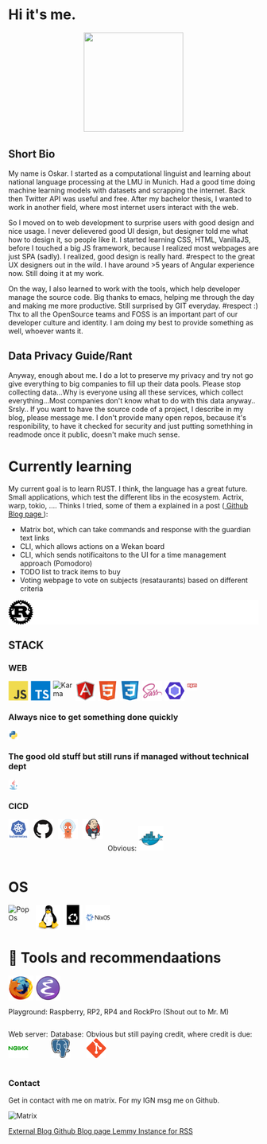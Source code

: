 # Hi it's me.

<p align="center">
  <img width="200" height="200" src="https://avatars.githubusercontent.com/u/31214013?v=4">
</p>


## Short Bio

My name is Oskar. I started as a computational linguist and learning about national language processing at the LMU in Munich. Had a good time doing machine learning models with datasets and scrapping the internet. Back then Twitter API was useful and free. After my bachelor thesis, I wanted to work in another field, where most internet users interact with the web.

So I moved on to web development to surprise users with good design and nice usage. I never delievered good UI design, but designer told me what how to design it, so people like it. I started learning CSS, HTML, VanillaJS, before I touched a big JS framework, because I realized most webpages are just SPA (sadly). I realized, good design is really hard. #respect to the great UX designers out in the wild. I have around >5 years of Angular experience now. Still doing it at my work.

On the way, I also learned to work with the tools, which help developer manage the source code. Big thanks to emacs, helping me through the day and making me more productive. Still surprised by GIT everyday. #respect :) Thx to all the OpenSource teams and FOSS is an important part of our developer culture and identity. I am doing my best to provide something as well, whoever wants it.


## Data Privacy Guide/Rant

Anyway, enough about me. I do a lot to preserve my privacy and try not go give everything to big companies to fill up their data pools. Please stop collecting data...Why is everyone using all these services, which collect everything...Most companies don't know what to do with this data anyway.. Srsly.. If you want to have the source code of a project, I describe in my blog, please message me. I don't provide many open repos, because it's responibility, to have it checked for security and just putting somethhing in readmode once it public, doesn't make much sense.


# Currently learning

My current goal is to learn RUST. I think, the language has a great future. Small applications, which test the different libs in the ecosystem. Actrix, warp, tokio, ....
Thinks I tried, some of them a explained in a post (<a href="https://confusedoncoffee.github.io/landingpage/"> Github Blog page </a>):
<ul>
  <li>Matrix bot, which can take commands and response with the guardian text links</li>
  <li>CLI, which allows actions on a Wekan board</li>
  <li>CLI, which sends notificaitons to the UI for a time management approach (Pomodoro)</li>
  <li>TODO list to track items to buy</li>
  <li>Voting webpage to vote on subjects (resataurants) based on different criteria</li>
</ul>
<div style="display: flex; flex-wrap: wrap; gap: 10px;background-color:white;">
  <img src="https://github.com/devicons/devicon/blob/master/icons/rust/rust-plain.svg" title="Rust" alt="Rust" width="50" height="50">
</div>

## STACK

### WEB

<div style="display: flex; flex-wrap: wrap; gap: 1%;">
  <img src="https://raw.githubusercontent.com/devicons/devicon/master/icons/javascript/javascript-original.svg" title="JavaScript" alt="JavaScript" width="40" height="40" />
  <img src="https://raw.githubusercontent.com/devicons/devicon/master/icons/typescript/typescript-original.svg" title="TypeScript" alt="TypeScript" width="40" height="40" />
  <img src="hhttps://raw.githubusercontent.com/devicons/devicon/master/icons/karma/karma-original.svg" title="Karma" alt="Karma" width="40" height="40" />
  <img src="https://raw.githubusercontent.com/devicons/devicon/master/icons/angularjs/angularjs-original.svg" title="Angular" alt="Angular" width="40" height="40" />
  <img src="https://raw.githubusercontent.com/devicons/devicon/master/icons/html5/html5-original.svg" title="HTML" alt="HTML" width="40" height="40" />
  <img src="https://raw.githubusercontent.com/devicons/devicon/master/icons/css3/css3-original.svg" title="CSS" alt="CSS" width="40" height="40" />
  <img src="https://raw.githubusercontent.com/devicons/devicon/master/icons/sass/sass-original.svg" title="SASS" alt="SASS" width="40" height="40" />
  <img src="https://raw.githubusercontent.com/devicons/devicon/master/icons/eslint/eslint-original.svg" title="EsLint" alt="EsLint" width="40" height="40" />
  <img src="https://github.com/devicons/devicon/blob/master/icons/npm/npm-original-wordmark.svg" title="npm" alt="npm" width="20" height="20"/>
</div>

### Always nice to get something done quickly

<div style="display: flex; flex-wrap: wrap; gap: 1%;">
  <img src="https://raw.githubusercontent.com/devicons/devicon/master/icons/python/python-original.svg" title="Python" alt="Python" width="20" height="20">
</div>

### The good old stuff but still runs if managed without technical dept

<div style="display: flex; flex-wrap: wrap; gap: 1%;">
  <img src="https://raw.githubusercontent.com/devicons/devicon/master/icons/java/java-original.svg" title="Java" alt="Java" width="20" height="20" />
</div>

### CICD

<div style="display: flex; flex-wrap: wrap; gap: 10px;">
  <img src="https://raw.githubusercontent.com/devicons/devicon/master/icons/kubernetes/kubernetes-plain-wordmark.svg" title="Kubernetes" alt="Kubernetes" width="40" height="40">
  <img src="https://raw.githubusercontent.com/devicons/devicon/master/icons/github/github-original.svg" title="GitHub Actions" alt="GitHub Actions" width="40" height="40">
  <img src="https://raw.githubusercontent.com/devicons/devicon/master/icons/argocd/argocd-original.svg" title="ArgoCD" alt="ArgoCD" width="40" height="40" />
  <img src="https://raw.githubusercontent.com/devicons/devicon/master/icons/jenkins/jenkins-original.svg" title="Jenkins" alt="Jenkins" width="40" height="40">
  <p> Obvious:
  <img src="https://raw.githubusercontent.com/devicons/devicon/master/icons/docker/docker-original.svg" title="Docker" alt="Docker" width="50" height="50" /></p>
</div>

#  OS


<div style="display: flex; flex-wrap: wrap; gap: 1%;">
  <img src="https://avatars.githubusercontent.com/u/33131755?s=200&v=4" title="PopOs" alt="PopOs" width="50" height="50"/>
  <img src="https://github.com/devicons/devicon/blob/master/icons/linux/linux-original.svg" title="Linux" alt="Linux" width="50" height="50"/>
  <img src="https://github.com/devicons/devicon/blob/master/icons/ubuntu/ubuntu-plain.svg" title="Ubuntu" alt="Ubuntu" width="40" height="40"/>
  <img src="https://raw.githubusercontent.com/devicons/devicon/master/icons/nixos/nixos-original-wordmark.svg" title="NixOS" alt="nixOs" width="50" height="50"/>
</div>


# :wrench: Tools and recommendaations
  
<div style="display: flex; flex-wrap: wrap; gap: 1%;">
  <img src="https://github.com/devicons/devicon/blob/master/icons/firefox/firefox-original.svg" title="Firefox" alt="Firefox" width="50" height="50" />
  <img src="https://raw.githubusercontent.com/github/explore/80688e429a7d4ef2fca1e82350fe8e3517d3494d/topics/emacs/emacs.png" title="Emacs" alt="emacs" width="50" height="50"/>
  
  <p> Playground: Raspberry, RP2, RP4 and RockPro (Shout out to Mr. M)
  </p>
  <p> Web server:</br>
      <img src="https://github.com/devicons/devicon/blob/master/icons/nginx/nginx-original.svg" title="NGINX" alt="NGINX" width="40" height="40"/>
      </p>
      <p> Database:</br>
  <img src="https://raw.githubusercontent.com/devicons/devicon/master/icons/postgresql/postgresql-original.svg" title="PostgreSQL" alt="PostgreSQL" width="40" height="40" />
  </p>
  <p> Obvious but still paying credit, where credit is due:</br>
  <img src="https://raw.githubusercontent.com/devicons/devicon/master/icons/git/git-original.svg" title="Git" alt="Git" width="40" height="40" />
  </p>
</div>
 
 
 ### Contact
 
 <p>
   Get in contact with me on matrix. For my IGN msg me on Github.
  </p>
  <img src="https://avatars.githubusercontent.com/u/8418310?s=200&v=4" title="Matrix" alt="Matrix" width="40" height="40" />
  <p>
    <a href="https://blog.confusedoncoffee.com/"> External Blog </a>
    <a href="https://confusedoncoffee.github.io/landingpage/"> Github Blog page </a>
    <a href="https://rss.confusedoncoffee.com/"> Lemmy Instance for RSS </a>
  </p>

